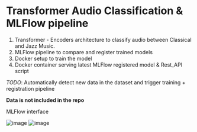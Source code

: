 # Transformer Audio Classification & MLFlow pipeline

1) Transformer - Encoders architecture to classify audio between Classical and Jazz Music.
2) MLFlow pipeline to compare and register trained models
3) Docker setup to train the model
4) Docker container serving latest MLFlow registered model & Rest_API script

*TODO*: Automatically detect new data in the dataset and trigger training + registration pipeline

**Data is not included in the repo**

MLFlow interface

![image](https://github.com/VasileiosKarapoulios/Transformer-Audio-Classification-And-MLFlow-pipeline/assets/54540739/b18ae8b3-0b90-4854-b156-feacfbda972b)
![image](https://github.com/VasileiosKarapoulios/Transformer-Audio-Classification-And-MLFlow-pipeline/assets/54540739/5eae49ca-5a07-4bbb-b425-1537ec74b7fb)
